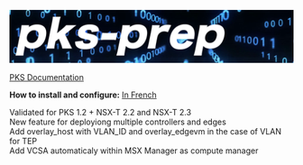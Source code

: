  ![pks-prep](https://github.com/bdereims/pks-prep/blob/master/pks-prep.png)

[PKS Documentation](https://docs.vmware.com/en/VMware-Pivotal-Container-Service/)

__How to install and configure:__
[In French](https://shwrfr.com/nextcloud/index.php/s/gpsJK697rKv11of)

Validated for PKS 1.2 + NSX-T 2.2 and NSX-T 2.3\
New feature for deployiong multiple controllers and edges\
Add overlay_host with VLAN_ID and overlay_edgevm in the case of VLAN for TEP\
Add VCSA automaticaly within MSX Manager as compute manager
